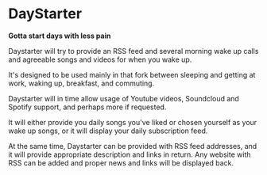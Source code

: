# DayStarter
**Gotta start days with less pain**

Daystarter will try to provide an RSS feed and several morning wake up calls and agreeable songs and videos for when you wake up.

It's designed to be used mainly in that fork between sleeping and getting at work, waking up, breakfast, and commuting.

Daystarter will in time allow usage of Youtube videos, Soundcloud and Spotify support, and perhaps more if requested.

It will either provide you daily songs you've liked or chosen yourself as your wake up songs, or it will display your daily subscription feed.

At the same time, Daystarter can be provided with RSS feed addresses, and it will provide appropriate description and links in return. Any website with RSS can be added and proper news and links will be displayed back.
